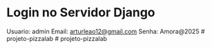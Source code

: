 # Login no Servidor Django

Usuario: admin
Email: arturleao12@gmail.com
Senha: Amora@2025
#   p r o j e t o - p i z z a l a b  
 #   p r o j e t o - p i z z a l a b  
 